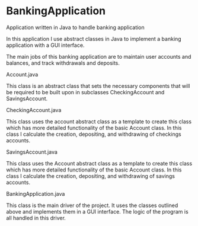 # BankingApplication
Application written in Java to handle banking application 

In this application I use abstract classes in Java to implement a banking application with a GUI interface. 

The main jobs of this banking application are to maintain user accounts and balances, and track withdrawals and deposits.


Account.java

  This class is an abstract class that sets the necessary components that will be required to be built upon in subclasses CheckingAccount and SavingsAccount.
  
  

CheckingAccount.java

  This class uses the account abstract class as a template to create this class which has more detailed functionality of the basic Account class. In this class I calculate the creation, depositing, and withdrawing of checkings accounts.



SavingsAccount.java

  This class uses the Account abstract class as a template to create this class which has more detailed functionality of the basic Account class. In this class I calculate the creation, depositing, and withdrawing of savings accounts.
  
  
  
BankingApplication.java

  This class is the main driver of the project. It uses the classes outlined above and implements them in a GUI interface. The logic of the program is all handled in this driver. 
